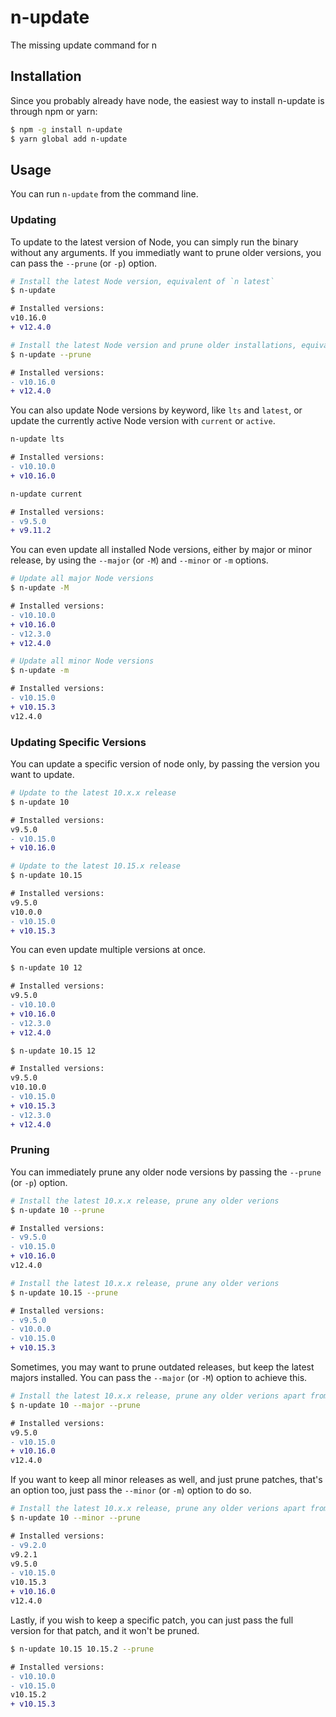 # n-update

The missing update command for n

## Installation

Since you probably already have node, the easiest way to install n-update is through npm or yarn:

```bash
$ npm -g install n-update
$ yarn global add n-update
```

## Usage

You can run `n-update` from the command line.

### Updating

To update to the latest version of Node, you can simply run the binary without any arguments. If you immediatly want to 
prune older versions, you can pass the `--prune` (or `-p`) option.

```bash
# Install the latest Node version, equivalent of `n latest`
$ n-update
```

```diff
# Installed versions:
v10.16.0
+ v12.4.0
```

```bash
# Install the latest Node version and prune older installations, equivalent of `n latest && n prune`
$ n-update --prune
```

```diff
# Installed versions:
- v10.16.0
+ v12.4.0
```

You can also update Node versions by keyword, like `lts` and `latest`, or update the currently active Node version
with `current` or `active`.

```bash
n-update lts
```

```diff
# Installed versions:
- v10.10.0
+ v10.16.0
```

```bash
n-update current
```

```diff
# Installed versions:
- v9.5.0
+ v9.11.2
```

You can even update all installed Node versions, either by major or minor release, by using the `--major` (or `-M`) and
`--minor` or `-m` options.

```bash
# Update all major Node versions
$ n-update -M
```

```diff
# Installed versions:
- v10.10.0
+ v10.16.0
- v12.3.0
+ v12.4.0
```

```bash
# Update all minor Node versions
$ n-update -m
```

```diff
# Installed versions:
- v10.15.0
+ v10.15.3
v12.4.0
```

### Updating Specific Versions

You can update a specific version of node only, by passing the version you want to update.

```bash
# Update to the latest 10.x.x release
$ n-update 10
```

```diff
# Installed versions:
v9.5.0
- v10.15.0
+ v10.16.0
```

```bash
# Update to the latest 10.15.x release
$ n-update 10.15
```

```diff
# Installed versions:
v9.5.0
v10.0.0
- v10.15.0
+ v10.15.3
```

You can even update multiple versions at once.

```bash
$ n-update 10 12
```

```diff
# Installed versions:
v9.5.0
- v10.10.0
+ v10.16.0
- v12.3.0
+ v12.4.0
```

```bash
$ n-update 10.15 12
```

```diff
# Installed versions:
v9.5.0
v10.10.0
- v10.15.0
+ v10.15.3
- v12.3.0
+ v12.4.0
```

### Pruning

You can immediately prune any older node versions by passing the `--prune` (or `-p`) option.

```bash
# Install the latest 10.x.x release, prune any older verions
$ n-update 10 --prune
```

```diff
# Installed versions:
- v9.5.0
- v10.15.0
+ v10.16.0
v12.4.0
```

```bash
# Install the latest 10.x.x release, prune any older verions
$ n-update 10.15 --prune
```

```diff
# Installed versions:
- v9.5.0
- v10.0.0
- v10.15.0
+ v10.15.3
```

Sometimes, you may want to prune outdated releases, but keep the latest majors installed. You can pass the `--major`
(or `-M`) option to achieve this.

```bash
# Install the latest 10.x.x release, prune any older verions apart from the latest majors for each release.
$ n-update 10 --major --prune
```

```diff
# Installed versions:
v9.5.0
- v10.15.0
+ v10.16.0
v12.4.0
```

If you want to keep all minor releases as well, and just prune patches, that's an option too, just pass the `--minor`
(or `-m`) option to do so.

```bash
# Install the latest 10.x.x release, prune any older verions apart from the latest majors for each release.
$ n-update 10 --minor --prune
```

```diff
# Installed versions:
- v9.2.0
v9.2.1
v9.5.0
- v10.15.0
v10.15.3
+ v10.16.0
v12.4.0
```

Lastly, if you wish to keep a specific patch, you can just pass the full version for that patch, and it won't be pruned.

```bash
$ n-update 10.15 10.15.2 --prune
```

```diff
# Installed versions:
- v10.10.0
- v10.15.0
v10.15.2
+ v10.15.3
```
